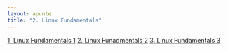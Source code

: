 ```yaml
---
layout: apunte
title: "2. Linux Fundamentals"
---
```


[1. Linux Fundamentals 1](/apuntes/thm/2-cyber-security-101/2-linux-fundamentals/1-linux-fundamentals-1/1-linux-fundamentals-1/)
[2. Linux Funadmentals 2](/apuntes/thm/2-cyber-security-101/2-linux-fundamentals/2-linux-fundamentals-2/2-linux-funadmentals-2/)
[3. Linux Fundamentals 3](/apuntes/thm/2-cyber-security-101/2-linux-fundamentals/3-linux-fundamentals-3/3-linux-fundamentals-3/)
